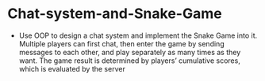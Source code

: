 # Chat-system-and-Snake-Game
-	Use OOP to design a chat system and implement the Snake Game into it. Multiple players can first chat, then enter the game by sending messages to each other, and play separately as many times as they want. The game result is determined by players’ cumulative scores, which is evaluated by the server 
